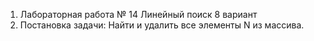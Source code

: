 1. Лабораторная работа № 14 Линейный поиск 8 вариант
2. Постановка задачи: Найти и удалить все элементы N из массива.
